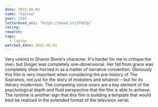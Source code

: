 ```yaml
---
date: 2022-06-04
name: "Casino"
year: 1995
letterboxd_uri: "https://boxd.it/2TG9Jp"
rating: 
rewatch: 
tags:
  - laptop
watched_date: 2022-06-01
---
```


Very unkind to Sharon Stone's character. It's harder for me to critique the men, but Ginger was completely one-dimensional. Her fall from grace was completely shoe-horned in as a matter of narrative convention. Obviously this film is very important when considering the pre-history of The Sopranos, not just for the story of mobsters and whatnot---but for its literary modernism. The competing voice-overs are a key element of the psychological depth and fluid perspective that the film is able to achieve. The runtime is another sign that this film is building a template that would best be realized in the extended format of the television serial.
